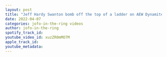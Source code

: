```yaml
---
layout: post
title: "Jeff Hardy Swanton bomb off the top of a ladder on AEW Dynamite live"
date: 2022-04-07
categories: jofo-in-the-ring videos
author: jofo-in-the-ring
spotify_track_id: 
youtube_video_id: xuzZR0mMO7M
apple_track_id: 
youtube_metadata: 
---
```

